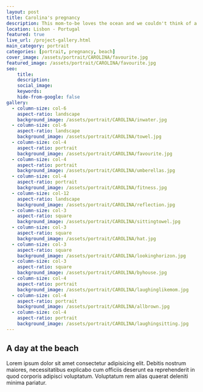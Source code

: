 ```yaml
---
layout: post
title: Carolina's pregnancy
description: This mom-to-be loves the ocean and we couldn't think of a better place for the photoshoot
location: Lisbon - Portugal
featured: true
live_url: /project-gallery.html
main_category: portrait
categories: [portrait, pregnancy, beach]
cover_image: /assets/portrait/CAROLINA/favourite.jpg
featured_image: /assets/portrait/CAROLINA/favourite.jpg
seo:
    title:
    description:
    social_image:
    keywords:
    hide-from-google: false
gallery:
  - column-size: col-6
    aspect-ratio: landscape
    background_image: /assets/portrait/CAROLINA/inwater.jpg
  - column-size: col-6
    aspect-ratio: landscape
    background_image: /assets/portrait/CAROLINA/towel.jpg
  - column-size: col-4
    aspect-ratio: portrait
    background_image: /assets/portrait/CAROLINA/favourite.jpg
  - column-size: col-4
    aspect-ratio: portrait
    background_image: /assets/portrait/CAROLINA/umberellas.jpg
  - column-size: col-4
    aspect-ratio: portrait
    background_image: /assets/portrait/CAROLINA/fitness.jpg
  - column-size: col-12
    aspect-ratio: landscape
    background_image: /assets/portrait/CAROLINA/reflection.jpg
  - column-size: col-3
    aspect-ratio: square
    background_image: /assets/portrait/CAROLINA/sittingtowel.jpg
  - column-size: col-3
    aspect-ratio: square
    background_image: /assets/portrait/CAROLINA/hat.jpg
  - column-size: col-3
    aspect-ratio: square
    background_image: /assets/portrait/CAROLINA/lookinghorizon.jpg
  - column-size: col-3
    aspect-ratio: square
    background_image: /assets/portrait/CAROLINA/byhouse.jpg
  - column-size: col-4
    aspect-ratio: portrait
    background_image: /assets/portrait/CAROLINA/laughinglikemom.jpg
  - column-size: col-4
    aspect-ratio: portrait
    background_image: /assets/portrait/CAROLINA/allbrown.jpg
  - column-size: col-4
    aspect-ratio: portrait
    background_image: /assets/portrait/CAROLINA/laughingsitting.jpg
---
```



## A day at the beach

Lorem ipsum dolor sit amet consectetur adipisicing elit. Debitis nostrum maiores, necessitatibus explicabo cum officiis deserunt ea reprehenderit in quod corporis adipisci voluptatum. Voluptatum rem alias quaerat deleniti minima pariatur.
